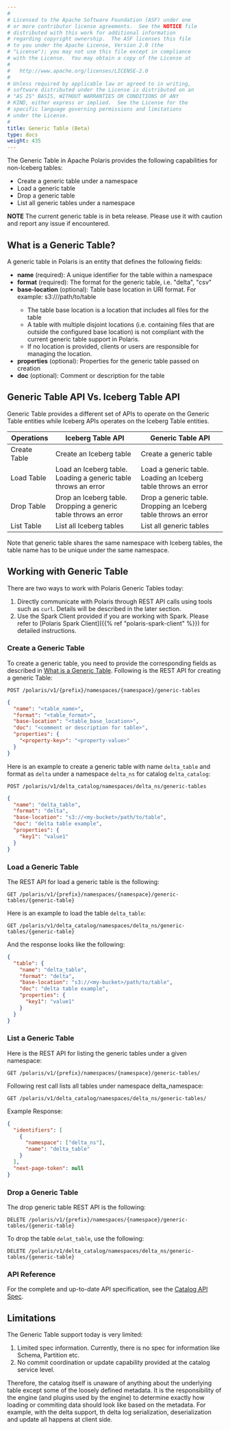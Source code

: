 ```yaml
---
#
# Licensed to the Apache Software Foundation (ASF) under one
# or more contributor license agreements.  See the NOTICE file
# distributed with this work for additional information
# regarding copyright ownership.  The ASF licenses this file
# to you under the Apache License, Version 2.0 (the
# "License"); you may not use this file except in compliance
# with the License.  You may obtain a copy of the License at
#
#   http://www.apache.org/licenses/LICENSE-2.0
#
# Unless required by applicable law or agreed to in writing,
# software distributed under the License is distributed on an
# "AS IS" BASIS, WITHOUT WARRANTIES OR CONDITIONS OF ANY
# KIND, either express or implied.  See the License for the
# specific language governing permissions and limitations
# under the License.
#
title: Generic Table (Beta)
type: docs
weight: 435
---
```


The Generic Table in Apache Polaris provides the following capabilities for non-Iceberg tables:
- Create a generic table under a namespace
- Load a generic table 
- Drop a generic table
- List all generic tables under a namespace

**NOTE** The current generic table is in beta release. Please use it with caution and report any issue if encountered.

## What is a Generic Table?

A generic table in Polaris is an entity that defines the following fields:

- **name** (required): A unique identifier for the table within a namespace
- **format** (required): The format for the generic table, i.e. "delta", "csv"
- **base-location** (optional): Table base location in URI format. For example: s3://<my-bucket>/path/to/table
  - The table base location is a location that includes all files for the table
  - A table with multiple disjoint locations (i.e. containing files that are outside the configured base location) is not compliant with the current generic table support in Polaris.
  - If no location is provided, clients or users are responsible for managing the location.
- **properties** (optional): Properties for the generic table passed on creation
- **doc** (optional): Comment or description for the table

## Generic Table API Vs. Iceberg Table API

Generic Table provides a different set of APIs to operate on the Generic Table entities while Iceberg APIs operates on
the Iceberg Table entities.

| Operations   | **Iceberg Table API**                                           | **Generic Table API**                                           |
|--------------|-----------------------------------------------------------------|-----------------------------------------------------------------|
| Create Table | Create an Iceberg table                                         | Create a generic table                                          |
| Load Table   | Load an Iceberg table. Loading a generic table throws an error  | Load a generic table. Loading an Iceberg table throws an error  |
| Drop Table   | Drop an Iceberg table. Dropping a generic table throws an error | Drop a generic table. Dropping an Iceberg table throws an error |
| List Table   | List all Iceberg tables                                         | List all generic tables                                         |

Note that generic table shares the same namespace with Iceberg tables, the table name has to be unique under the same namespace.

## Working with Generic Table

There are two ways to work with Polaris Generic Tables today:
1) Directly communicate with Polaris through REST API calls using tools such as `curl`. Details will be described in the later section.
2) Use the Spark Client provided if you are working with Spark. Please refer to [Polaris Spark Client]({{% ref "polaris-spark-client" %}}) for detailed instructions.

### Create a Generic Table

To create a generic table, you need to provide the corresponding fields as described in [What is a Generic Table](#what-is-a-generic-table).
Following is the REST API for creating a generic Table:

```shell
POST /polaris/v1/{prefix}/namespaces/{namespace}/generic-tables
```
```json
{
  "name": "<table_name>",
  "format": "<table_format>",
  "base-location": "<table_base_location>",
  "doc": "<comment or description for table>",
  "properties": {
    "<property-key>": "<property-value>"
  }
}
```

Here is an example to create a generic table with name `delta_table` and format as `delta` under a namespace `delta_ns` 
for catalog `delta_catalog`:

```shell
POST /polaris/v1/delta_catalog/namespaces/delta_ns/generic-tables
```
```json
{
  "name": "delta_table",
  "format": "delta",
  "base-location": "s3://<my-bucket>/path/to/table",
  "doc": "delta table example",
  "properties": {
    "key1": "value1"
  }
}
```

### Load a Generic Table
The REST API for load a generic table is the following:

```shell
GET /polaris/v1/{prefix}/namespaces/{namespace}/generic-tables/{generic-table}
```

Here is an example to load the table `delta_table`:
```shell
GET /polaris/v1/delta_catalog/namespaces/delta_ns/generic-tables/{generic-table}
```
And the response looks like the following:
```json
{
  "table": {
    "name": "delta_table",
    "format": "delta",
    "base-location": "s3://<my-bucket>/path/to/table",
    "doc": "delta table example",
    "properties": {
      "key1": "value1"
    }
  }
}
```

### List a Generic Table
Here is the REST API for listing the generic tables under a given namespace:
```shell
GET /polaris/v1/{prefix}/namespaces/{namespace}/generic-tables/
```

Following rest call lists all tables under namespace delta_namespace:
```shell
GET /polaris/v1/delta_catalog/namespaces/delta_ns/generic-tables/
```
Example Response:
```json
{
  "identifiers": [
    {
      "namespace": ["delta_ns"],
      "name": "delta_table"
    }
  ],
  "next-page-token": null
}
```

### Drop a Generic Table
The drop generic table REST API is the following:
```shell
DELETE /polaris/v1/{prefix}/namespaces/{namespace}/generic-tables/{generic-table}
```

To drop the table `delat_table`, use the following:
```shell
DELETE /polaris/v1/delta_catalog/namespaces/delta_ns/generic-tables/{generic-table}
```

### API Reference

For the complete and up-to-date API specification, see the [Catalog API Spec](https://editor-next.swagger.io/?url=https://raw.githubusercontent.com/apache/polaris/refs/heads/main/spec/generated/bundled-polaris-catalog-service.yaml).


## Limitations

The Generic Table support today is very limited:
1) Limited spec information. Currently, there is no spec for information like Schema, Partition etc. 
2) No commit coordination or update capability provided at the catalog service level.

Therefore, the catalog itself is unaware of anything about the underlying table except some of the loosely defined metadata. 
It is the responsibility of the engine (and plugins used by the engine) to determine exactly how loading or commiting data
should look like based on the metadata. For example, with the delta support, th delta log serialization, deserialization 
and update all happens at client side.
